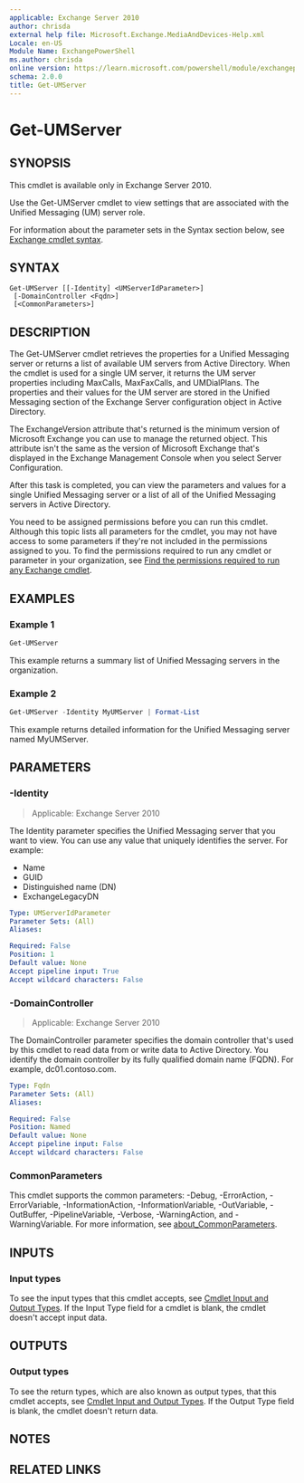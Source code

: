 ```yaml
---
applicable: Exchange Server 2010
author: chrisda
external help file: Microsoft.Exchange.MediaAndDevices-Help.xml
Locale: en-US
Module Name: ExchangePowerShell
ms.author: chrisda
online version: https://learn.microsoft.com/powershell/module/exchangepowershell/get-umserver
schema: 2.0.0
title: Get-UMServer
---
```


# Get-UMServer

## SYNOPSIS
This cmdlet is available only in Exchange Server 2010.

Use the Get-UMServer cmdlet to view settings that are associated with the Unified Messaging (UM) server role.

For information about the parameter sets in the Syntax section below, see [Exchange cmdlet syntax](https://learn.microsoft.com/powershell/exchange/exchange-cmdlet-syntax).

## SYNTAX

```
Get-UMServer [[-Identity] <UMServerIdParameter>]
 [-DomainController <Fqdn>]
 [<CommonParameters>]
```

## DESCRIPTION
The Get-UMServer cmdlet retrieves the properties for a Unified Messaging server or returns a list of available UM servers from Active Directory. When the cmdlet is used for a single UM server, it returns the UM server properties including MaxCalls, MaxFaxCalls, and UMDialPlans. The properties and their values for the UM server are stored in the Unified Messaging section of the Exchange Server configuration object in Active Directory.

The ExchangeVersion attribute that's returned is the minimum version of Microsoft Exchange you can use to manage the returned object. This attribute isn't the same as the version of Microsoft Exchange that's displayed in the Exchange Management Console when you select Server Configuration.

After this task is completed, you can view the parameters and values for a single Unified Messaging server or a list of all of the Unified Messaging servers in Active Directory.

You need to be assigned permissions before you can run this cmdlet. Although this topic lists all parameters for the cmdlet, you may not have access to some parameters if they're not included in the permissions assigned to you. To find the permissions required to run any cmdlet or parameter in your organization, see [Find the permissions required to run any Exchange cmdlet](https://learn.microsoft.com/powershell/exchange/find-exchange-cmdlet-permissions).

## EXAMPLES

### Example 1
```powershell
Get-UMServer
```

This example returns a summary list of Unified Messaging servers in the organization.

### Example 2
```powershell
Get-UMServer -Identity MyUMServer | Format-List
```

This example returns detailed information for the Unified Messaging server named MyUMServer.

## PARAMETERS

### -Identity

> Applicable: Exchange Server 2010

The Identity parameter specifies the Unified Messaging server that you want to view. You can use any value that uniquely identifies the server. For example:

- Name
- GUID
- Distinguished name (DN)
- ExchangeLegacyDN

```yaml
Type: UMServerIdParameter
Parameter Sets: (All)
Aliases:

Required: False
Position: 1
Default value: None
Accept pipeline input: True
Accept wildcard characters: False
```

### -DomainController

> Applicable: Exchange Server 2010

The DomainController parameter specifies the domain controller that's used by this cmdlet to read data from or write data to Active Directory. You identify the domain controller by its fully qualified domain name (FQDN). For example, dc01.contoso.com.

```yaml
Type: Fqdn
Parameter Sets: (All)
Aliases:

Required: False
Position: Named
Default value: None
Accept pipeline input: False
Accept wildcard characters: False
```

### CommonParameters
This cmdlet supports the common parameters: -Debug, -ErrorAction, -ErrorVariable, -InformationAction, -InformationVariable, -OutVariable, -OutBuffer, -PipelineVariable, -Verbose, -WarningAction, and -WarningVariable. For more information, see [about_CommonParameters](https://go.microsoft.com/fwlink/p/?LinkID=113216).

## INPUTS

### Input types
To see the input types that this cmdlet accepts, see [Cmdlet Input and Output Types](https://go.microsoft.com/fwlink/p/?LinkId=2081749). If the Input Type field for a cmdlet is blank, the cmdlet doesn't accept input data.

## OUTPUTS

### Output types
To see the return types, which are also known as output types, that this cmdlet accepts, see [Cmdlet Input and Output Types](https://go.microsoft.com/fwlink/p/?LinkId=2081749). If the Output Type field is blank, the cmdlet doesn't return data.

## NOTES

## RELATED LINKS
